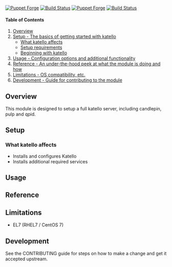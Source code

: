 [![Puppet Forge](http://img.shields.io/puppetforge/v/katello/katello.svg)](https://forge.puppetlabs.com/katello/katello)
[![Build Status](https://travis-ci.org/Katello/puppet-katello.svg?branch=master)](https://travis-ci.org/Katello/puppet-katello)
[![Puppet Forge](http://img.shields.io/puppetforge/v/katello/katello.svg)](https://forge.puppetlabs.com/katello/katello)
[![Build Status](https://travis-ci.org/Katello/puppet-katello.svg?branch=master)](https://travis-ci.org/Katello/puppet-katello)

#### Table of Contents

1. [Overview](#overview)
2. [Setup - The basics of getting started with katello](#setup)
    * [What katello affects](#what-katello-affects)
    * [Setup requirements](#setup-requirements)
    * [Beginning with katello](#beginning-with-katello)
3. [Usage - Configuration options and additional functionality](#usage)
4. [Reference - An under-the-hood peek at what the module is doing and how](#reference)
5. [Limitations - OS compatibility, etc.](#limitations)
6. [Development - Guide for contributing to the module](#development)

## Overview

This module is designed to setup a full katello server, including candlepin, pulp and qpid.

## Setup

### What katello affects

* Installs and configures Katello
* Installs additional required services

## Usage

## Reference

## Limitations

* EL7 (RHEL7 / CentOS 7)

## Development

See the CONTRIBUTING guide for steps on how to make a change and get it accepted upstream.
